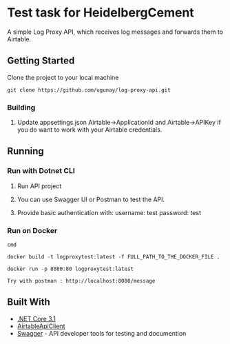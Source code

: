 # Test task for HeidelbergCement

A simple Log Proxy API, which receives log messages and forwards them to Airtable.

## Getting Started

Clone the project to your local machine

```
git clone https://github.com/ugunay/log-proxy-api.git
```

### Building

1. Update appsettings.json Airtable->ApplicationId and Airtable->APIKey if you do want to work with your Airtable credentials.

## Running

### Run with Dotnet CLI

1. Run API project

2. You can use Swagger UI or Postman to test the API.

3. Provide basic authentication with:
   username: test
   password: test

### Run on Docker

```
cmd

docker build -t logproxytest:latest -f FULL_PATH_TO_THE_DOCKER_FILE .

docker run -p 8080:80 logproxytest:latest

Try with postman : http://localhost:8080/message
```

## Built With

- [.NET Core 3.1](https://dotnet.microsoft.com/)
- [AirtableApiClient](https://github.com/ngocnicholas/airtable.net)
- [Swagger](https://swagger.io/) - API developer tools for testing and documention
